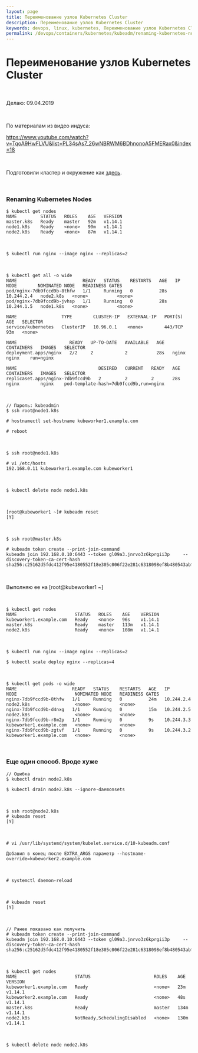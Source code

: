 ```yaml
---
layout: page
title: Переименование узлов Kubernetes Cluster
description: Переименование узлов Kubernetes Cluster
keywords: devops, linux, kubernetes, Переименование узлов Kubernetes Cluster
permalink: /devops/containers/kubernetes/kubeadm/renaming-kubernetes-nodes/
---
```


# Переименование узлов Kubernetes Cluster

<br/>

Делаю: 09.04.2019

<br/>

По материалам из видео индуса:

https://www.youtube.com/watch?v=TqoA9HwFLVU&list=PL34sAs7_26wNBRWM6BDhnonoA5FMERax0&index=18

<br/>

Подготовили кластер и окружение как <a href="https://github.com/webmakaka/vagrant-kubernetes-3-node-cluster-centos7">здесь</a>.

<br/>

### Renaming Kubernetes Nodes

    $ kubectl get nodes
    NAME         STATUS   ROLES    AGE   VERSION
    master.k8s   Ready    master   92m   v1.14.1
    node1.k8s    Ready    <none>   90m   v1.14.1
    node2.k8s    Ready    <none>   87m   v1.14.1

<br/>

    $ kubectl run nginx --image nginx --replicas=2

<br/>

    $ kubectl get all -o wide
    NAME                         READY   STATUS    RESTARTS   AGE   IP           NODE        NOMINATED NODE   READINESS GATES
    pod/nginx-7db9fccd9b-8thfw   1/1     Running   0          28s   10.244.2.4   node2.k8s   <none>           <none>
    pod/nginx-7db9fccd9b-jvhsp   1/1     Running   0          28s   10.244.1.5   node1.k8s   <none>           <none>

    NAME                 TYPE        CLUSTER-IP   EXTERNAL-IP   PORT(S)   AGE   SELECTOR
    service/kubernetes   ClusterIP   10.96.0.1    <none>        443/TCP   93m   <none>

    NAME                    READY   UP-TO-DATE   AVAILABLE   AGE   CONTAINERS   IMAGES   SELECTOR
    deployment.apps/nginx   2/2     2            2           28s   nginx        nginx    run=nginx

    NAME                               DESIRED   CURRENT   READY   AGE   CONTAINERS   IMAGES   SELECTOR
    replicaset.apps/nginx-7db9fccd9b   2         2         2       28s   nginx        nginx    pod-template-hash=7db9fccd9b,run=nginx

<br/>

    // Пароль: kubeadmin
    $ ssh root@node1.k8s

    # hostnamectl set-hostname kubeworker1.example.com

    # reboot

<br/>

    $ ssh root@node1.k8s

    # vi /etc/hosts
    192.168.0.11 kubeworker1.example.com kubeworker1

<br/>

    $ kubectl delete node node1.k8s

<br/>

    [root@kubeworker1 ~]# kubeadm reset
    [Y]

<br/>

    $ ssh root@master.k8s

    # kubeadm token create --print-join-command
    kubeadm join 192.168.0.10:6443 --token gl09a3.jnrvo3z6kprgii3p     --discovery-token-ca-cert-hash sha256:c25162d5fdc412f95e4180552f18e305c006f22e281c6318098ef8b480543abf

<br/>

Выполняю ее на [root@kubeworker1 ~]

<br/>

    $ kubectl get nodes
    NAME                      STATUS   ROLES    AGE    VERSION
    kubeworker1.example.com   Ready    <none>   96s    v1.14.1
    master.k8s                Ready    master   113m   v1.14.1
    node2.k8s                 Ready    <none>   108m   v1.14.1

<br/>

    $ kubectl run nginx --image nginx --replicas=2

    $ kubectl scale deploy nginx --replicas=4

<br/>

    $ kubectl get pods -o wide
    NAME                     READY   STATUS    RESTARTS   AGE   IP           NODE                      NOMINATED NODE   READINESS GATES
    nginx-7db9fccd9b-8thfw   1/1     Running   0          24m   10.244.2.4   node2.k8s                 <none>           <none>
    nginx-7db9fccd9b-d4nxg   1/1     Running   0          15m   10.244.2.5   node2.k8s                 <none>           <none>
    nginx-7db9fccd9b-r8m2p   1/1     Running   0          9s    10.244.3.3   kubeworker1.example.com   <none>           <none>
    nginx-7db9fccd9b-zgtvf   1/1     Running   0          9s    10.244.3.2   kubeworker1.example.com   <none>           <none>

<br/>

### Еще один способ. Вроде хуже

    // Ошибка
    $ kubectl drain node2.k8s

    $ kubectl drain node2.k8s --ignore-daemonsets

<br/>

    $ ssh root@node2.k8s
    # kubeadm reset
    [Y]

<br/>

    # vi /usr/lib/systemd/system/kubelet.service.d/10-kubeadm.conf

    Добавил в конец после EXTRA_ARGS параметр --hostname-override=kubeworker2.example.com

<br/>

    # systemctl daemon-reload

<br/>

    # kubeadm reset
    [Y]

<br/>

    // Ранее показано как получить
    # kubeadm token create --print-join-command
    kubeadm join 192.168.0.10:6443 --token gl09a3.jnrvo3z6kprgii3p     --discovery-token-ca-cert-hash sha256:c25162d5fdc412f95e4180552f18e305c006f22e281c6318098ef8b480543abf

<br/>

    $ kubectl get nodes
    NAME                      STATUS                        ROLES    AGE    VERSION
    kubeworker1.example.com   Ready                         <none>   23m    v1.14.1
    kubeworker2.example.com   Ready                         <none>   48s    v1.14.1
    master.k8s                Ready                         master   134m   v1.14.1
    node2.k8s                 NotReady,SchedulingDisabled   <none>   130m   v1.14.1

<br/>

    $ kubectl delete node node2.k8s
